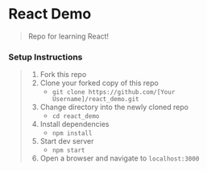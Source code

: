 # React Demo

> Repo for learning React!

### Setup Instructions

> 1. Fork this repo
> 1. Clone your forked copy of this repo
>    - `git clone https://github.com/[Your Username]/react_demo.git`
> 1. Change directory into the newly cloned repo
>    - `cd react_demo`
> 1. Install dependencies 
>    - `npm install`
> 1. Start dev server
>    - `npm start`
> 1. Open a browser and navigate to `localhost:3000` 


